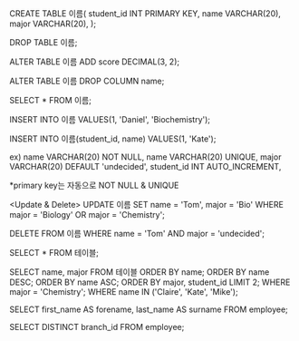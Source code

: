 <create table>
CREATE TABLE 이름(
  student_id INT PRIMARY KEY,
  name VARCHAR(20),
  major VARCHAR(20),
  );
  
DROP TABLE 이름;

ALTER TABLE 이름 ADD score DECIMAL(3, 2);

ALTER TABLE 이름 DROP COLUMN name;

SELECT * FROM 이름;

<Inserting Data>
INSERT INTO 이름 VALUES(1, 'Daniel', 'Biochemistry');

INSERT INTO 이름(student_id, name) VALUES(1, 'Kate');

<Constraints>
ex)
name VARCHAR(20) NOT NULL,
name VARCHAR(20) UNIQUE, 
major VARCHAR(20) DEFAULT 'undecided',
student_id INT AUTO_INCREMENT,

*primary key는 자동으로 NOT NULL & UNIQUE

<Update & Delete>
UPDATE 이름
SET name = 'Tom', major = 'Bio'
WHERE major = 'Biology' OR major = 'Chemistry';

DELETE FROM 이름
WHERE name = 'Tom' AND major = 'undecided';

<Basic Queries>
SELECT * FROM 테이블;

SELECT name, major
FROM 테이블
ORDER BY name;
ORDER BY name DESC;
ORDER BY name ASC;
ORDER BY major, student_id
LIMIT 2;
WHERE major = 'Chemistry';
WHERE name IN ('Claire', 'Kate', 'Mike');

SELECT first_name AS forename, last_name AS surname
FROM employee;

SELECT DISTINCT branch_id
FROM employee;


